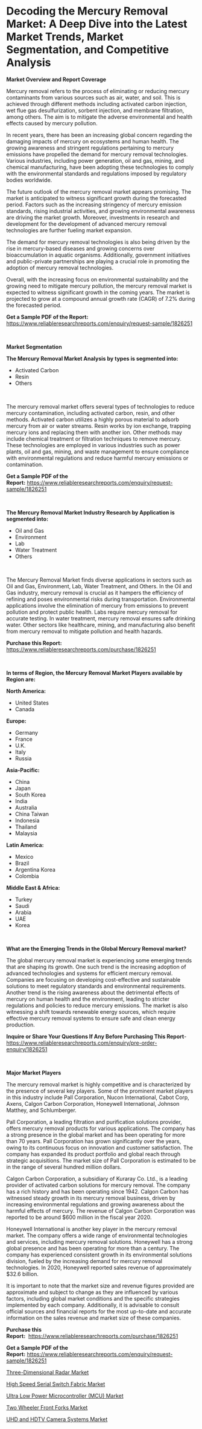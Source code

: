 <p><h1>Decoding the Mercury Removal Market: A Deep Dive into the Latest Market Trends, Market Segmentation, and Competitive Analysis</h1></p><p><strong>Market Overview and Report Coverage</strong></p>
<p><p>Mercury removal refers to the process of eliminating or reducing mercury contaminants from various sources such as air, water, and soil. This is achieved through different methods including activated carbon injection, wet flue gas desulfurization, sorbent injection, and membrane filtration, among others. The aim is to mitigate the adverse environmental and health effects caused by mercury pollution.</p><p>In recent years, there has been an increasing global concern regarding the damaging impacts of mercury on ecosystems and human health. The growing awareness and stringent regulations pertaining to mercury emissions have propelled the demand for mercury removal technologies. Various industries, including power generation, oil and gas, mining, and chemical manufacturing, have been adopting these technologies to comply with the environmental standards and regulations imposed by regulatory bodies worldwide.</p><p>The future outlook of the mercury removal market appears promising. The market is anticipated to witness significant growth during the forecasted period. Factors such as the increasing stringency of mercury emission standards, rising industrial activities, and growing environmental awareness are driving the market growth. Moreover, investments in research and development for the development of advanced mercury removal technologies are further fueling market expansion.</p><p>The demand for mercury removal technologies is also being driven by the rise in mercury-based diseases and growing concerns over bioaccumulation in aquatic organisms. Additionally, government initiatives and public-private partnerships are playing a crucial role in promoting the adoption of mercury removal technologies.</p><p>Overall, with the increasing focus on environmental sustainability and the growing need to mitigate mercury pollution, the mercury removal market is expected to witness significant growth in the coming years. The market is projected to grow at a compound annual growth rate (CAGR) of 7.2% during the forecasted period.</p></p>
<p><strong>Get a Sample PDF of the Report:</strong> <a href="https://www.reliableresearchreports.com/enquiry/request-sample/1826251">https://www.reliableresearchreports.com/enquiry/request-sample/1826251</a></p>
<p>&nbsp;</p>
<p><strong>Market Segmentation</strong></p>
<p><strong>The Mercury Removal Market Analysis by types is segmented into:</strong></p>
<p><ul><li>Activated Carbon</li><li>Resin</li><li>Others</li></ul></p>
<p>&nbsp;</p>
<p><p>The mercury removal market offers several types of technologies to reduce mercury contamination, including activated carbon, resin, and other methods. Activated carbon utilizes a highly porous material to adsorb mercury from air or water streams. Resin works by ion exchange, trapping mercury ions and replacing them with another ion. Other methods may include chemical treatment or filtration techniques to remove mercury. These technologies are employed in various industries such as power plants, oil and gas, mining, and waste management to ensure compliance with environmental regulations and reduce harmful mercury emissions or contamination.</p></p>
<p><strong>Get a Sample PDF of the Report:</strong>&nbsp;<a href="https://www.reliableresearchreports.com/enquiry/request-sample/1826251">https://www.reliableresearchreports.com/enquiry/request-sample/1826251</a></p>
<p>&nbsp;</p>
<p><strong>The Mercury Removal Market Industry Research by Application is segmented into:</strong></p>
<p><ul><li>Oil and Gas</li><li>Environment</li><li>Lab</li><li>Water Treatment</li><li>Others</li></ul></p>
<p>&nbsp;</p>
<p><p>The Mercury Removal Market finds diverse applications in sectors such as Oil and Gas, Environment, Lab, Water Treatment, and Others. In the Oil and Gas industry, mercury removal is crucial as it hampers the efficiency of refining and poses environmental risks during transportation. Environmental applications involve the elimination of mercury from emissions to prevent pollution and protect public health. Labs require mercury removal for accurate testing. In water treatment, mercury removal ensures safe drinking water. Other sectors like healthcare, mining, and manufacturing also benefit from mercury removal to mitigate pollution and health hazards.</p></p>
<p><strong>Purchase this Report:</strong>&nbsp; <a href="https://www.reliableresearchreports.com/purchase/1826251">https://www.reliableresearchreports.com/purchase/1826251</a></p>
<p>&nbsp;</p>
<p><strong>In terms of Region, the Mercury Removal Market Players available by Region are:</strong></p>
<p>
    <p> <strong> North America: </strong>
        <ul>
            <li>United States</li>
            <li>Canada</li>
        </ul>
        </p> 
    <p> <strong> Europe: </strong>
        <ul>
            <li>Germany</li>
            <li>France</li>
            <li>U.K.</li>
            <li>Italy</li>
            <li>Russia</li>
        </ul>
        </p> 
    <p> <strong> Asia-Pacific: </strong>
        <ul>
            <li>China</li>
            <li>Japan</li>
            <li>South Korea</li>
            <li>India</li>
            <li>Australia</li>
            <li>China Taiwan</li>
            <li>Indonesia</li>
            <li>Thailand</li>
            <li>Malaysia</li>
        </ul>
        </p> 
    <p> <strong> Latin America: </strong>
        <ul>
            <li>Mexico</li>
            <li>Brazil</li>
            <li>Argentina Korea</li>
            <li>Colombia</li>
        </ul>
        </p> 
    <p> <strong> Middle East & Africa: </strong>
        <ul>
            <li>Turkey</li>
            <li>Saudi</li>
            <li>Arabia</li>
            <li>UAE</li>
            <li>Korea</li>
        </ul>
    </p>
    </p>
<p>&nbsp;</p>
<p><strong>What are the Emerging Trends in the Global Mercury Removal market?</strong></p>
<p><p>The global mercury removal market is experiencing some emerging trends that are shaping its growth. One such trend is the increasing adoption of advanced technologies and systems for efficient mercury removal. Companies are focusing on developing cost-effective and sustainable solutions to meet regulatory standards and environmental requirements. Another trend is the rising awareness about the detrimental effects of mercury on human health and the environment, leading to stricter regulations and policies to reduce mercury emissions. The market is also witnessing a shift towards renewable energy sources, which require effective mercury removal systems to ensure safe and clean energy production.</p></p>
<p><strong>Inquire or Share Your Questions If Any Before Purchasing This Report</strong>- <a href="https://www.reliableresearchreports.com/enquiry/pre-order-enquiry/1826251">https://www.reliableresearchreports.com/enquiry/pre-order-enquiry/1826251</a></p>
<p>&nbsp;</p>
<p><strong>Major Market Players</strong></p>
<p><p>The mercury removal market is highly competitive and is characterized by the presence of several key players. Some of the prominent market players in this industry include Pall Corporation, Nucon International, Cabot Corp, Axens, Calgon Carbon Corporation, Honeywell International, Johnson Matthey, and Schlumberger.</p><p>Pall Corporation, a leading filtration and purification solutions provider, offers mercury removal products for various applications. The company has a strong presence in the global market and has been operating for more than 70 years. Pall Corporation has grown significantly over the years, owing to its continuous focus on innovation and customer satisfaction. The company has expanded its product portfolio and global reach through strategic acquisitions. The market size of Pall Corporation is estimated to be in the range of several hundred million dollars.</p><p>Calgon Carbon Corporation, a subsidiary of Kuraray Co. Ltd., is a leading provider of activated carbon solutions for mercury removal. The company has a rich history and has been operating since 1942. Calgon Carbon has witnessed steady growth in its mercury removal business, driven by increasing environmental regulations and growing awareness about the harmful effects of mercury. The revenue of Calgon Carbon Corporation was reported to be around $600 million in the fiscal year 2020.</p><p>Honeywell International is another key player in the mercury removal market. The company offers a wide range of environmental technologies and services, including mercury removal solutions. Honeywell has a strong global presence and has been operating for more than a century. The company has experienced consistent growth in its environmental solutions division, fueled by the increasing demand for mercury removal technologies. In 2020, Honeywell reported sales revenue of approximately $32.6 billion.</p><p>It is important to note that the market size and revenue figures provided are approximate and subject to change as they are influenced by various factors, including global market conditions and the specific strategies implemented by each company. Additionally, it is advisable to consult official sources and financial reports for the most up-to-date and accurate information on the sales revenue and market size of these companies.</p></p>
<p><strong>Purchase this Report:</strong>&nbsp;&nbsp;<a href="https://www.reliableresearchreports.com/purchase/1826251">https://www.reliableresearchreports.com/purchase/1826251</a></p>
<p></p>
<p><strong>Get a Sample PDF of the Report:</strong>&nbsp;<a href="https://www.reliableresearchreports.com/enquiry/request-sample/1826251">https://www.reliableresearchreports.com/enquiry/request-sample/1826251</a></p>
<p><p><a href="https://medium.com/@serenaframi/three-dimensional-radar-market-size-reveals-the-best-marketing-channels-in-global-industry-14e85d7a759e">Three-Dimensional Radar Market</a></p><p><a href="https://medium.com/@kimberlymontgomery2004/high-speed-serial-switch-fabric-market-comprehensive-assessment-by-type-application-and-26bc1d27ebb1">High Speed Serial Switch Fabric Market</a></p><p><a href="https://medium.com/@judithhoffman05/ultra-low-power-microcontroller-mcu-market-outlook-industry-overview-and-forecast-2023-to-2030-3dc325663c2f">Ultra Low Power Microcontroller (MCU) Market</a></p><p><a href="https://medium.com/@geneeffertz/two-wheeler-front-forks-market-research-report-its-history-and-forecast-2023-to-2030-9e347d627c02">Two Wheeler Front Forks Market</a></p><p><a href="https://medium.com/@tiannathiel2023/uhd-and-hdtv-camera-systems-market-trends-forecast-and-competitive-analysis-to-2030-cb769e5347d4">UHD and HDTV Camera Systems Market</a></p></p>